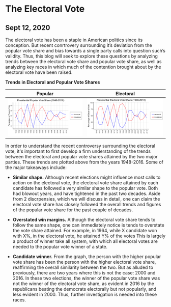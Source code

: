 # The Electoral Vote
## Sept 12, 2020

The electoral vote has been a staple in American politics since its conception. But recent conrtrovery surrounding it’s deviation from the popular vote share and bias towards a single party calls into question such’s validity. Thus, this blog will seek to explore these questions by analyzing trends between the electoral vote share and popular vote share, as well as analyzing key races in which much of the contention brought about by the electoral vote have been raised. 

**Trends in Electoral and Popular Vote Shares** 

Popular                  |  Electoral
:-------------------------:|:-------------------------:
![](Popular.Vote.Share.png)|![](Electoral.Vote.Share.png)

In order to understand the recent controversy surrounding the electoral vote, it's important to first develop a firm understanding of the trends between the electoral and popular vote shares attained by the two major parties. These trends are plotted above from the years 1948-2016. Some of the major takeaways include: 

* **Similar shape.** Although recent elections might influence most calls to action on the electoral vote, the 	electoral vote share attained by each candidate has followed a very similar shape to the popular vote. Both had blowout years, and have tightened in the past two decades. Aside from 2  discrpensies, which we will discuss in detail, one can claim the electoral vote share has closely followed the overall trends and figures of the popular vote share for the past couple of decades. 

* **Overstated win margins.** Although the electoral vote share tends to follow the same shape, one can immediately notice is tends to overstate the vote share attained. For example, in 1964, while X candidate won with X%, in the electoral vote, he attained Y% of the votes This is largely a product of winner take all system, with which all electoral votes are needed to the popular vote winner of a state. 

* **Candidate winner.** From the graph, the person with the higher popular vote share has been the person with the higher electoral vote share, reaffirming the overall similarity between the two. But as alluded to previously, there are two years where this is not the case: 2000 and 2016. In these two elections, the winner of the popular vote share was not the winner of the electoral vote share, as evident in 2016 by the republicans beating the democrats electorally but not popularly, and less evident in 2000. Thus, further investigation is needed into these races. 












